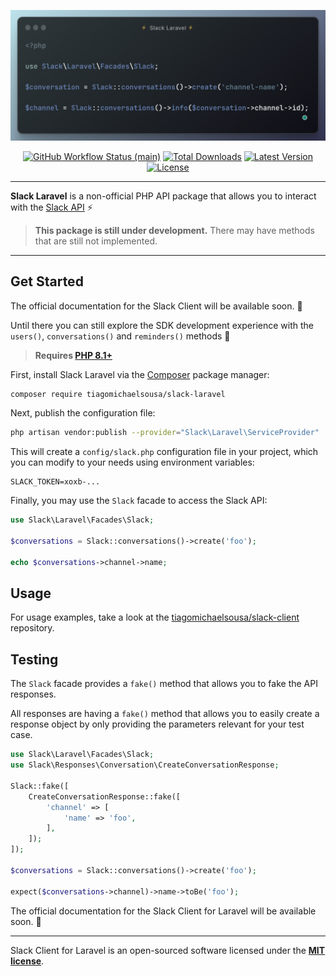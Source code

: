 <p align="center">
    <img src="https://raw.githubusercontent.com/tiagomichaelsousa/slack-laravel/main/art/client.png" width="600" alt="Slack Laravel">
    <p align="center">
        <a href="https://github.com/tiagomichaelsousa/slack-laravel/actions"><img alt="GitHub Workflow Status (main)" src="https://github.com/tiagomichaelsousa/slack-laravel/actions/workflows/tests.yml/badge.svg?branch=main"></a>
        <a href="https://packagist.org/packages/tiagomichaelsousa/slack-laravel"><img alt="Total Downloads" src="https://img.shields.io/packagist/dt/tiagomichaelsousa/slack-laravel"></a>
        <a href="https://packagist.org/packages/tiagomichaelsousa/slack-laravel"><img alt="Latest Version" src="https://img.shields.io/packagist/v/tiagomichaelsousa/slack-laravel"></a>
        <a href="https://packagist.org/packages/tiagomichaelsousa/slack-laravel"><img alt="License" src="https://img.shields.io/github/license/tiagomichaelsousa/slack-laravel"></a>
    </p>
</p>

------
**Slack Laravel** is a non-official PHP API package that allows you to interact with the [Slack API](https://api.slack.com/methods) ⚡️

> **This package is still under development.** There may have methods that are still not implemented.

---

## Get Started

The official documentation for the Slack Client will be available soon. 👀

Until there you can still explore the SDK development experience with the `users()`, `conversations()` and `reminders()` methods 🚀

> **Requires [PHP 8.1+](https://php.net/releases/)**

First, install Slack Laravel via the [Composer](https://getcomposer.org/) package manager:

```bash
composer require tiagomichaelsousa/slack-laravel
```

Next, publish the configuration file:

```bash
php artisan vendor:publish --provider="Slack\Laravel\ServiceProvider"
```

This will create a `config/slack.php` configuration file in your project, which you can modify to your needs
using environment variables: 

```env
SLACK_TOKEN=xoxb-...
```

Finally, you may use the `Slack` facade to access the Slack API:

```php
use Slack\Laravel\Facades\Slack;

$conversations = Slack::conversations()->create('foo');

echo $conversations->channel->name;
```

## Usage

For usage examples, take a look at the [tiagomichaelsousa/slack-client](https://github.com/tiagomichaelsousa/slack-client) repository.

## Testing

The `Slack` facade provides a `fake()` method that allows you to fake the API responses.

All responses are having a `fake()` method that allows you to easily create a response object by only providing the parameters relevant for your test case.

```php
use Slack\Laravel\Facades\Slack;
use Slack\Responses\Conversation\CreateConversationResponse;

Slack::fake([
    CreateConversationResponse::fake([
        'channel' => [
            'name' => 'foo',
        ],
    ]);
]);

$conversations = Slack::conversations()->create('foo');

expect($conversations->channel)->name->toBe('foo');
```

The official documentation for the Slack Client for Laravel will be available soon. 👀

---

Slack Client for Laravel is an open-sourced software licensed under the **[MIT license](https://opensource.org/licenses/MIT)**.
